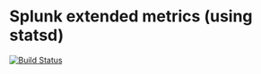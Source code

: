 # Splunk extended metrics (using statsd)

[![Build Status](https://dev.azure.com/raj0510/Splunk.Metrics/_apis/build/status/rhythminme.splunk.metrics?branchName=master)](https://dev.azure.com/raj0510/Splunk.Metrics/_build/latest?definitionId=1&branchName=master)

